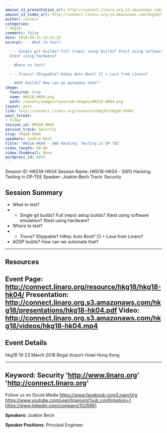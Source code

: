 ```yaml
---
amazon_s3_presentation_url: http://connect.linaro.org.s3.amazonaws.com/hkg18/presentations/hkg18-hk04.pdf
amazon_s3_video_url: http://connect.linaro.org.s3.amazonaws.com/hkg18/videos/hkg18-hk04.mp4
author: connect
categories:
- hkg18
comments: false
date: 2018-04-11 14:15:25
excerpt: '- What to test?

  - - Single git builds? Full (repo) setup builds? Xtest using software emulation?
  Xtest using hardware?

  - Where to test?

  - - Travis? Shippable? HiKey Auto Boot? CI + Lava from Linaro?

  - AOSP builds? How can we automate that?'
image:
  featured: true
  name: HKG18-HK04.png
  path: /assets/images/featured-images/HKG18-HK04.png
layout: post
link: http://connect.linaro.org/resource/hkg18/hkg18-hk04/
post_format:
- Video
session_id: HKG18-HK04
session_track: Security
slug: hkg18-hk04
speakers: Joakim Bech
title: 'HKG18-HK04 - SWG Hacking: Testing in OP-TEE'
video_length: 00:00
video_thumbnail: None
wordpress_id: 8855
---
```


Session ID: HKG18-HK04
Session Name: HKG18-HK04 - SWG Hacking: Testing in OP-TEE
Speaker: Joakim Bech
Track: Security


## Session Summary
- What to test?
- - Single git builds? Full (repo) setup builds? Xtest using software emulation? Xtest using hardware?
- Where to test?
- - Travis? Shippable? HiKey Auto Boot? CI + Lava from Linaro?
- AOSP builds? How can we automate that?

---------------------------------------------------
## Resources
Event Page: http://connect.linaro.org/resource/hkg18/hkg18-hk04/
Presentation: http://connect.linaro.org.s3.amazonaws.com/hkg18/presentations/hkg18-hk04.pdf
Video: http://connect.linaro.org.s3.amazonaws.com/hkg18/videos/hkg18-hk04.mp4
 ---------------------------------------------------
## Event Details
hkg18
19-23 March 2018 
Regal Airport Hotel Hong Kong

---------------------------------------------------
Keyword: Security
'http://www.linaro.org'
'http://connect.linaro.org'
---------------------------------------------------
Follow us on Social Media
https://www.facebook.com/LinaroOrg
https://www.youtube.com/user/linaroorg?sub_confirmation=1
https://www.linkedin.com/company/1026961

**Speakers**: Joakim Bech

**Speaker Positions**: Principal Engineer